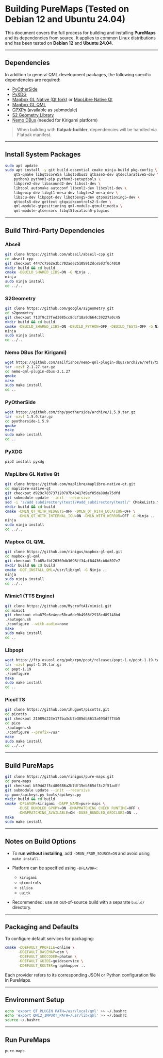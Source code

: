 # Building PureMaps (Tested on Debian 12 and Ubuntu 24.04)

This document covers the full process for building and installing **PureMaps** and its dependencies from source. It applies to common Linux distributions and has been tested on **Debian 12** and **Ubuntu 24.04**.

---

## Dependencies

In addition to general QML development packages, the following specific dependencies are required:

* [PyOtherSide](https://github.com/thp/pyotherside)
* [PyXDG](https://www.freedesktop.org/wiki/Software/pyxdg/)
* [Mapbox GL Native (Qt fork)](https://github.com/rinigus/pkg-mapbox-gl-native) or [MapLibre Native Qt](https://github.com/maplibre/maplibre-native-qt)
* [Mapbox GL QML](https://github.com/rinigus/mapbox-gl-qml)
* [GPXPy](https://github.com/tkrajina/gpxpy) (available as submodule)
* [S2 Geometry Library](https://github.com/google/s2geometry)
* [Nemo DBus](https://github.com/sailfishos/nemo-qml-plugin-dbus) (needed for Kirigami platform)

> When building with **flatpak-builder**, dependencies will be handled via Flatpak manifest.

---

## Install System Packages

```bash
sudo apt update
sudo apt install -y git build-essential cmake ninja-build pkg-config \
    qt5-qmake libqt5core5a libqt5dbus5 qtbase5-dev qtdeclarative5-dev \
    python3 python3-pip python3-setuptools \
    libpcre2-dev libasound2-dev libssl-dev \
    libtool automake autoconf libxml2-dev libxslt1-dev \
    libgeoip-dev libgl1-mesa-dev libgles2-mesa-dev \
    libicu-dev libpopt-dev libqt5svg5-dev qtpositioning5-dev \
    qttools5-dev gettext qtquickcontrols2-5-dev \
    qml-module-qtpositioning qml-module-qtmultimedia \
    qml-module-qtsensors libqt5location5-plugins
```

---

## Build Third-Party Dependencies

### Abseil

```bash
git clone https://github.com/abseil/abseil-cpp.git
cd abseil-cpp
git checkout 4447c7562e3bc702ade25105912dce503f0c4010
mkdir build && cd build
cmake -DBUILD_SHARED_LIBS=ON -G Ninja ..
ninja
sudo ninja install
cd ../..
```

### S2Geometry

```bash
git clone https://github.com/google/s2geometry.git
cd s2geometry
git checkout 713f9c27fed3085cc8dcf18a9d664c39227a0c45
mkdir build && cd build
cmake -DBUILD_SHARED_LIBS=ON -DBUILD_PYTHON=OFF -DBUILD_TESTS=OFF -G Ninja ..
ninja
sudo ninja install
cd ../..
```

### Nemo DBus (for Kirigami)

```bash
wget https://github.com/sailfishos/nemo-qml-plugin-dbus/archive/refs/tags/2.1.27.tar.gz
tar -xzvf 2.1.27.tar.gz
cd nemo-qml-plugin-dbus-2.1.27
qmake
make
sudo make install
cd ..
```

### PyOtherSide

```bash
wget https://github.com/thp/pyotherside/archive/1.5.9.tar.gz
tar -xzvf 1.5.9.tar.gz
cd pyotherside-1.5.9
qmake
make
sudo make install
cd ..
```

### PyXDG

```bash
pip3 install pyxdg
```

### MapLibre GL Native Qt

```bash
git clone https://github.com/maplibre/maplibre-native-qt.git
cd maplibre-native-qt
git checkout d929c783737120787b43417d9ef05da88da75dfd
git submodule update --init --recursive
sed -i 's/add_subdirectory(test)/#add_subdirectory(test)/' CMakeLists.txt
mkdir build && cd build
cmake -DMLN_QT_WITH_WIDGETS=OFF -DMLN_QT_WITH_LOCATION=OFF \
      -DMLN_QT_WITH_INTERNAL_ICU=ON -DMLN_WITH_WERROR=OFF -G Ninja ..
ninja
sudo ninja install
cd ../..
```

### Mapbox GL QML

```bash
git clone https://github.com/rinigus/mapbox-gl-qml.git
cd mapbox-gl-qml
git checkout 7cb85afbf26369db3698ff34af84436cb0d897e7
mkdir build && cd build
cmake -DQT_INSTALL_QML=/usr/lib/qml -G Ninja ..
ninja
sudo ninja install
cd ../..
```

### Mimic1 (TTS Engine)

```bash
git clone https://github.com/MycroftAI/mimic1.git
cd mimic1
git checkout eba879c6e4ece50ca6de9b4966f2918ed89148bd
./autogen.sh
./configure --with-audio=none
make
sudo make install
cd ..
```

### Libpopt

```bash
wget https://ftp.osuosl.org/pub/rpm/popt/releases/popt-1.x/popt-1.19.tar.gz
tar -xzvf popt-1.19.tar.gz
cd popt-1.19
./configure
make
sudo make install
cd ..
```

### PicoTTS

```bash
git clone https://github.com/ihuguet/picotts.git
cd picotts
git checkout 21089d223e177ba3cb7e385db8613a093dff74b5
cd pico
./autogen.sh
./configure --prefix=/usr
make
sudo make install
cd ../../
```

---

## Build PureMaps

```bash
git clone https://github.com/rinigus/pure-maps.git
cd pure-maps
git checkout b594d2f5c480686a2b7df15eb565df3c2f51adff
git submodule update --init --recursive
cp poor/apikeys.py tools/apikeys.py
mkdir build && cd build
cmake -DFLAVOR=kirigami -DAPP_NAME=pure-maps \
      -DUSE_BUNDLED_GPXPY=ON -DMAPMATCHING_CHECK_RUNTIME=OFF \
      -DMAPMATCHING_AVAILABLE=ON -DUSE_BUNDLED_GEOCLUE2=ON ..
make
sudo make install
```

---

## Notes on Build Options

* To **run without installing**, add `-DRUN_FROM_SOURCE=ON` and avoid using `make install`.
* Platform can be specified using `-DFLAVOR=`:

  * `kirigami`
  * `qtcontrols`
  * `silica`
  * `uuitk`
* Recommended: use an out-of-source build with a separate `build/` directory.

---

## Packaging and Defaults

To configure default services for packaging:

```bash
cmake -DDEFAULT_PROFILE=online \
      -DDEFAULT_BASEMAP=osm \
      -DDEFAULT_GEOCODER=photon \
      -DDEFAULT_GUIDE=guideservice \
      -DDEFAULT_ROUTER=graphhopper ..
```

Each provider refers to its corresponding JSON or Python configuration file in PureMaps.

---

## Environment Setup

```bash
echo 'export QT_PLUGIN_PATH=/usr/local/qml' >> ~/.bashrc
echo 'export QML2_IMPORT_PATH=/usr/lib/qml' >> ~/.bashrc
source ~/.bashrc
```

---

## Run PureMaps

```bash
pure-maps
```
